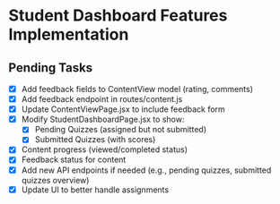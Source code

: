 # Student Dashboard Features Implementation

## Pending Tasks
- [x] Add feedback fields to ContentView model (rating, comments)
- [x] Add feedback endpoint in routes/content.js
- [x] Update ContentViewPage.jsx to include feedback form
- [x] Modify StudentDashboardPage.jsx to show:
  - [x] Pending Quizzes (assigned but not submitted)
  - [x] Submitted Quizzes (with scores)
- [x] Content progress (viewed/completed status)
- [x] Feedback status for content
- [x] Add new API endpoints if needed (e.g., pending quizzes, submitted quizzes overview)
- [x] Update UI to better handle assignments
